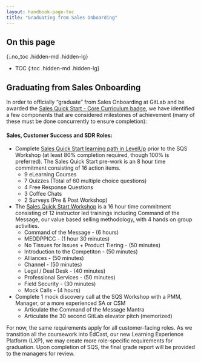 ```yaml
---
layout: handbook-page-toc
title: "Graduating from Sales Onboarding"
---
```


## On this page
{:.no_toc .hidden-md .hidden-lg}

- TOC
{:toc .hidden-md .hidden-lg}

## Graduating from Sales Onboarding
In order to officially “graduate” from Sales Onboarding at GitLab and be awarded the [Sales Quick Start - Core Curriculum badge](https://gitlab.badgr.com/public/badges/4zi-duhsTHG-jtWFYVgGRQ), we have identified a few components that are considered milestones of achievement (many of these must be done concurrently to ensure completion): 

#### Sales, Customer Success and SDR Roles:
*  Complete [Sales Quick Start learning path in LevelUp](https://levelup.gitlab.com/courses/sales-quick-start) prior to the SQS Workshop (at least 80% completion required, though 100% is preferred). The Sales Quick Start pre-work is an 8 hour time commitment consisting of 16 action items.
   * 9 eLearning Courses
   * 7 Quizzes (Total of 60 multiple choice questions) 
   * 4 Free Response Questions 
   * 3 Coffee Chats 
   * 2 Surveys (Pre & Post Workshop)
*  The [Sales Quick Start Workshop](https://about.gitlab.com/handbook/sales/onboarding/SQS-workshop/#sqs-remote-agenda) is a 16 hour time commitment consisting of 12 instructor led trainings including Command of the Message, our value based selling methodology, with 4 hands on group activities.
   * Command of the Message - (6 hours)
   * MEDDPPICC - (1 hour 30 minutes)
   * No Tissues for Issues + Product Tiering - (50 minutes) 
   * Introduction to the Competiton - (50 minutes)
   * Alliances - (50 minutes)
   * Channel - (50 minutes)
   * Legal / Deal Desk - (40 minutes)
   * Professional Services - (50 minutes)
   * Field Security - (30 minutes)
   * Mock Calls - (4 hours) 
*  Complete 1 mock discovery call at the SQS Workshop with a PMM, Manager, or a more experienced SA or CSM
   *  Articulate the Command of the Message Mantra
   *  Articulate the 30 second GitLab elevator pitch (memorized)

For now, the same requirements apply for all customer-facing roles. As we transition all the coursework into EdCast, our new Learning Experience Platform (LXP), we may create more role-specific requirements for graduation. Upon completion of SQS, the final grade report will be provided to the managers for review.
